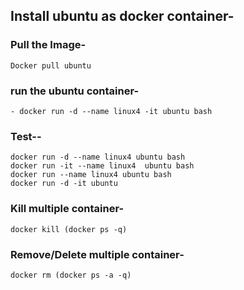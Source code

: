 ## Install ubuntu as docker container-

### Pull the Image-
```
Docker pull ubuntu
```

### run the ubuntu container-
```
- docker run -d --name linux4 -it ubuntu bash
```
### Test--
```
docker run -d --name linux4 ubuntu bash
docker run -it --name linux4  ubuntu bash
docker run --name linux4 ubuntu bash
docker run -d -it ubuntu
```
### Kill multiple container-
```
docker kill (docker ps -q)
```

### Remove/Delete multiple container-
```
docker rm (docker ps -a -q)
```
